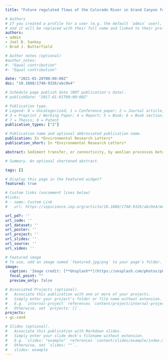 ```yaml
---
title: "Future regulated flows of the Colorado River in Grand Canyon foretell decreased areal extent of sediment and increases in riparian vegetation"

# Authors
# If you created a profile for a user (e.g. the default `admin` user), write the username (folder name) here 
# and it will be replaced with their full name and linked to their profile.
authors:
- admin
- Joel B. Sankey
- Brad J. Butterfield

# Author notes (optional)
#author_notes:
#- "Equal contribution"
#- "Equal contribution"

date: "2021-01-28T00:00:00Z"
doi: "10.1088/1748-9326/abc9e4"

# Schedule page publish date (NOT publication's date).
# publishDate: "2017-01-01T00:00:00Z"

# Publication type.
# Legend: 0 = Uncategorized; 1 = Conference paper; 2 = Journal article;
# 3 = Preprint / Working Paper; 4 = Report; 5 = Book; 6 = Book section;
# 7 = Thesis; 8 = Patent
publication_types: ["2"]

# Publication name and optional abbreviated publication name.
publication: In *Environmental Research Letters*
publication_short: In *Environmental Research Letters*

abstract: Sediment transfer, or connectivity, by aeolian processes between channel-proximal and upland deposits in river valleys is important for the maintenance of river corridor biophysical characteristics. In regulated river systems, dams control the magnitude and duration of discharge. Alterations to the flow regime driven by dams that increase the inundation duration of sediment, or which drive the encroachment of vegetation into areas formerly composed of labile sediment and result in channel narrowing, may reduce sediment transfer from near-channel deposits to uplands via aeolian processes. Employing spatial methods developed by Kasprak et al (2018 Prog. Phys. Geogr.), here we use data describing the areal extent of bare (i.e. subaerially exposed and non-vegetated) sediment along 168 km of the Colorado River downstream from Glen Canyon Dam in Grand Canyon, USA, in conjunction with inundation extent modeling to forecast how future flows of this highly regulated river will drive changes in the areal extent of sediment available for aeolian transport. We also compare modern bare sediment area to that which presumably would have existed under pre-dam hydrographs. Over the next two decades, the planned flow regime from Glen Canyon Dam will result in slight decreases in bare sediment area (−1%) on an annual scale. This is in contrast to pre-dam years, when unregulated low flows led to marked increases in bare sediment area as compared to the current discharge regime. Our findings also indicate that ∼75% of bare sediment in the study reach is inundated continuously at present, owing to increased baseflows in the post-dam flow regime; consequently, any reductions in flows below modern-day low discharges have the potential to expose large areas of bare sediment. We use vegetation modeling to quantify areas susceptible to vegetation encroachment under future flows, finding that 80% of bare sediment area is suitable for colonization by invasive tamarisk under the current flow regime. Our findings imply that the Colorado River in Grand Canyon, a system marked by widespread erosion of sediment resources and encroachment of riparian vegetation in the post-dam period, is likely to continue to see decreasing bare sediment extent over the coming decades in the absence of direct intervention through flow regime modification or widespread vegetation removal.

# Summary. An optional shortened abstract.

tags: []

# Display this page in the Featured widget?
featured: true

# Custom links (uncomment lines below)
#links:
# - name: Custom Link
#   url: https://iopscience.iop.org/article/10.1088/1748-9326/abc9e4/meta

url_pdf: ''
url_code: ''
url_dataset: ''
url_poster: ''
url_project: ''
url_slides: ''
url_source: ''
url_video: ''

# Featured image
# To use, add an image named `featured.jpg/png` to your page's folder. 
image:
  caption: 'Image credit: [**Unsplash**](https://unsplash.com/photos/pLCdAaMFLTE)'
  focal_point: ""
  preview_only: false

# Associated Projects (optional).
#   Associate this publication with one or more of your projects.
#   Simply enter your project's folder or file name without extension.
#   E.g. `internal-project` references `content/project/internal-project/index.md`.
#   Otherwise, set `projects: []`.
projects:
- gc-sand

# Slides (optional).
#   Associate this publication with Markdown slides.
#   Simply enter your slide deck's filename without extension.
#   E.g. `slides: "example"` references `content/slides/example/index.md`.
#   Otherwise, set `slides: ""`.
#   slides: example
---
```

